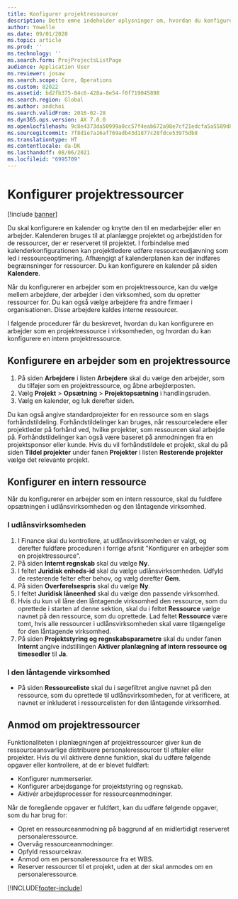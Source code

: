 ```yaml
---
title: Konfigurer projektressourcer
description: Dette emne indeholder oplysninger om, hvordan du konfigurerer eller anmoder om projektressourcer.
author: Yowelle
ms.date: 09/01/2020
ms.topic: article
ms.prod: ''
ms.technology: ''
ms.search.form: ProjProjectsListPage
audience: Application User
ms.reviewer: josaw
ms.search.scope: Core, Operations
ms.custom: 82022
ms.assetid: bd2fb375-84c6-428a-8e54-f0f719045898
ms.search.region: Global
ms.author: andchoi
ms.search.validFrom: 2016-02-28
ms.dyn365.ops.version: AX 7.0.0
ms.openlocfilehash: 9c8e4373da50999a0cc57f4eab672a98e7cf21edcfa5a5589d87691603a777de
ms.sourcegitcommit: 7f8d1e7a16af769adb43d1877c28fdce53975db8
ms.translationtype: HT
ms.contentlocale: da-DK
ms.lasthandoff: 08/06/2021
ms.locfileid: "6995709"
---
```

# <a name="set-up-project-resources"></a>Konfigurer projektressourcer

[!include [banner](../includes/banner.md)]

Du skal konfigurere en kalender og knytte den til en medarbejder eller en arbejder. Kalenderen bruges til at planlægge projektet og arbejdstiden for de ressourcer, der er reserveret til projektet. I forbindelse med kalenderkonfigurationen kan projektledere udføre ressourceudjævning som led i ressourceoptimering. Afhængigt af kalenderplanen kan der indføres begrænsninger for ressourcer. Du kan konfigurere en kalender på siden **Kalendere**.

Når du konfigurerer en arbejder som en projektressource, kan du vælge mellem arbejdere, der arbejder i den virksomhed, som du opretter ressourcer for. Du kan også vælge arbejdere fra andre firmaer i organisationen. Disse arbejdere kaldes interne ressourcer.

I følgende procedurer får du beskrevet, hvordan du kan konfigurere en arbejder som en projektressource i virksomheden, og hvordan du kan konfigurere en intern projektressource.

## <a name="set-up-a-worker-as-a-project-resource"></a>Konfigurere en arbejder som en projektressource

1. På siden **Arbejdere** i listen **Arbejdere** skal du vælge den arbejder, som du tilføjer som en projektressource, og åbne arbejderposten.
2. Vælg **Projekt** &gt; **Opsætning** &gt; **Projektopsætning** i handlingsruden.
3. Vælg en kalender, og luk derefter siden.

Du kan også angive standardprojekter for en ressource som en slags forhåndstildeling. Forhåndstildelinger kan bruges, når ressourceledere eller projektleder på forhånd ved, hvilke projekter, som ressourcen skal arbejde på. Forhåndstildelinger kan også være baseret på anmodningen fra en projektsponsor eller kunde. Hvis du vil forhåndstildele et projekt, skal du på siden **Tildel projekter** under fanen **Projekter** i listen **Resterende projekter** vælge det relevante projekt.

## <a name="set-up-an-intercompany-resource"></a>Konfigurer en intern ressource

Når du konfigurerer en arbejder som en intern ressource, skal du fuldføre opsætningen i udlånsvirksomheden og den låntagende virksomhed.

### <a name="in-the-lending-company"></a>I udlånsvirksomheden

1. I Finance skal du kontrollere, at udlånsvirksomheden er valgt, og derefter fuldføre proceduren i forrige afsnit "Konfigurer en arbejder som en projektressource".
2. På siden **Internt regnskab** skal du vælge **Ny**.
3. I feltet **Juridisk enheds-id** skal du vælge udlånsvirksomheden. Udfyld de resterende felter efter behov, og vælg derefter **Gem**.
4. På siden **Overførelsespris** skal du vælge **Ny**.
5. I feltet **Juridisk låneenhed** skal du vælge den passende virksomhed.
6. Hvis du kun vil låne den låntagende virksomhed den ressource, som du oprettede i starten af denne sektion, skal du i feltet **Ressource** vælge navnet på den ressource, som du oprettede. Lad feltet **Ressource** være tomt, hvis alle ressourcer i udlånsvirksomheden skal være tilgængelige for den låntagende virksomhed.
7. På siden **Projektstyring og regnskabsparametre** skal du under fanen **Internt** angive indstillingen **Aktiver planlægning af intern ressource og timesedler** til **Ja**.

### <a name="in-the-borrowing-company"></a>I den låntagende virksomhed

- På siden **Ressourceliste** skal du i søgefiltret angive navnet på den ressource, som du oprettede til udlånsvirksomheden, for at verificere, at navnet er inkluderet i ressourcelisten for den låntagende virksomhed.

## <a name="request-project-resources"></a>Anmod om projektressourcer
Funktionaliteten i planlægningen af projektressourcer giver kun de ressourceansvarlige distribuere personaleressourcer til aftaler eller projekter. Hvis du vil aktivere denne funktion, skal du udføre følgende opgaver eller kontrollere, at de er blevet fuldført:

- Konfigurer nummerserier.
- Konfigurer arbejdsgange for projektstyring og regnskab.
- Aktivér arbejdsprocesser for ressourceanmodninger.

Når de foregående opgaver er fuldført, kan du udføre følgende opgaver, som du har brug for:

- Opret en ressourceanmodning på baggrund af en midlertidigt reserveret personaleressource.
- Overvåg ressourceanmodninger.
- Opfyld ressourcekrav.
- Anmod om en personaleressource fra et WBS.
- Reserver ressourcer til et projekt, uden at der skal anmodes om en personaleressource.


[!INCLUDE[footer-include](../includes/footer-banner.md)]